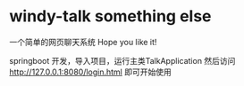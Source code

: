 # windy-talk something else
一个简单的网页聊天系统 Hope you like it!

springboot 开发，导入项目，运行主类TalkApplication 然后访问 http://127.0.0.1:8080/login.html 即可开始使用
